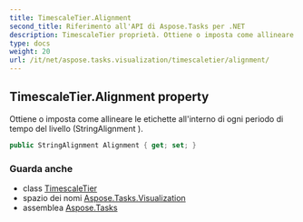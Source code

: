 ```yaml
---
title: TimescaleTier.Alignment
second_title: Riferimento all'API di Aspose.Tasks per .NET
description: TimescaleTier proprietà. Ottiene o imposta come allineare le etichette allinterno di ogni periodo di tempo del livello StringAlignment .
type: docs
weight: 20
url: /it/net/aspose.tasks.visualization/timescaletier/alignment/
---
```

## TimescaleTier.Alignment property

Ottiene o imposta come allineare le etichette all'interno di ogni periodo di tempo del livello (StringAlignment ).

```csharp
public StringAlignment Alignment { get; set; }
```

### Guarda anche

* class [TimescaleTier](../)
* spazio dei nomi [Aspose.Tasks.Visualization](../../timescaletier/)
* assemblea [Aspose.Tasks](../../../)


